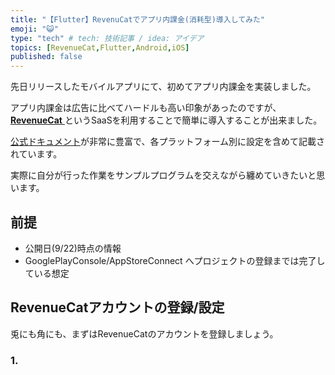 ```yaml
---
title: "【Flutter】RevenuCatでアプリ内課金(消耗型)導入してみた"
emoji: "😺"
type: "tech" # tech: 技術記事 / idea: アイデア
topics: [RevenueCat,Flutter,Android,iOS]
published: false
---
```

先日リリースしたモバイルアプリにて、初めてアプリ内課金を実装しました。

アプリ内課金は広告に比べてハードルも高い印象があったのですが、
[**RevenueCat** ](https://www.revenuecat.com)というSaaSを利用することで簡単に導入することが出来ました。

[公式ドキュメント](https://www.revenuecat.com/docs/getting-started)が非常に豊富で、各プラットフォーム別に設定を含めて記載されています。

実際に自分が行った作業をサンプルプログラムを交えながら纏めていきたいと思います。

## 前提

- 公開日(9/22)時点の情報
- GooglePlayConsole/AppStoreConnect へプロジェクトの登録までは完了している想定



## RevenueCatアカウントの登録/設定

兎にも角にも、まずはRevenueCatのアカウントを登録しましょう。

### 1. 

